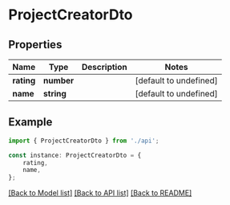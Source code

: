 # ProjectCreatorDto


## Properties

Name | Type | Description | Notes
------------ | ------------- | ------------- | -------------
**rating** | **number** |  | [default to undefined]
**name** | **string** |  | [default to undefined]

## Example

```typescript
import { ProjectCreatorDto } from './api';

const instance: ProjectCreatorDto = {
    rating,
    name,
};
```

[[Back to Model list]](../README.md#documentation-for-models) [[Back to API list]](../README.md#documentation-for-api-endpoints) [[Back to README]](../README.md)
